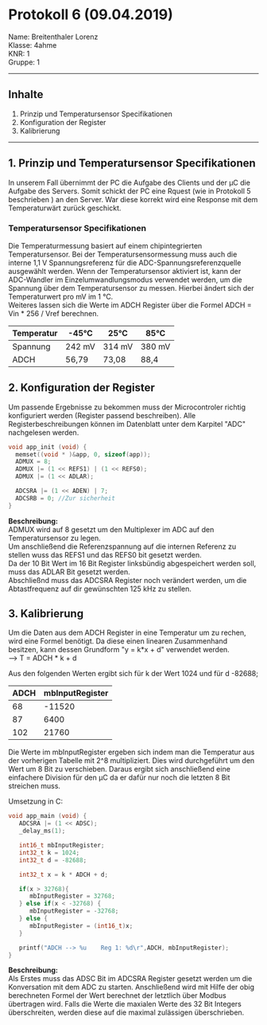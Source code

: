 # Protokoll 6 (09.04.2019)

Name: Breitenthaler Lorenz  
Klasse: 4ahme  
KNR: 1  
Gruppe: 1

---
## Inhalte
1. Prinzip und Temperatursensor Specifikationen
2. Konfiguration der Register
3. Kalibrierung
---


## 1. Prinzip und Temperatursensor Specifikationen   

In unserem Fall übernimmt der PC die Aufgabe des Clients und der µC die Aufgabe des Servers.
Somit schickt der PC eine Rquest (wie in Protokoll 5 beschrieben ) an den Server. War diese korrekt wird eine Response mit dem Temperaturwärt zurück geschickt.  


### Temperatursensor Specifikationen   
Die Temperaturmessung basiert auf einem chipintegrierten Temperatursensor. Bei der Temperatursensormessung muss auch die interne 1,1 V Spannungsreferenz für die ADC-Spannungsreferenzquelle ausgewählt werden. Wenn der Temperatursensor aktiviert ist, kann der ADC-Wandler im Einzelumwandlungsmodus verwendet werden, um die Spannung über dem Temperatursensor zu messen. Hierbei ändert sich der Temperaturwert pro mV im 1 °C.  
Weiteres lassen sich die Werte im ADCH Register über die Formel ADCH = Vin * 256 / Vref berechnen.  

|Temperatur|-45°C  |25°C   | 85°C |
|----------|-------|-------|------|
| Spannung |242 mV | 314 mV|380 mV|
|  ADCH    | 56,79 | 73,08 |88,4  |


## 2. Konfiguration der Register  

Um passende Ergebnisse zu bekommen muss der Microcontroler richtig konfiguriert
werden (Register passend beschreiben). Alle Registerbeschreibungen können im Datenblatt
unter dem Karpitel "ADC" nachgelesen werden.  

```C
void app_init (void) {  
  memset((void * )&app, 0, sizeof(app));  
  ADMUX = 8;     
  ADMUX |= (1 << REFS1) | (1 << REFS0);
  ADMUX |= (1 << ADLAR);  

  ADCSRA |= (1 << ADEN) | 7;   
  ADCSRB = 0; //Zur sicherheit  
}  
```

**Beschreibung:**  
ADMUX wird auf 8 gesetzt um den Multiplexer im ADC auf den Temperatursensor zu legen.  
Um anschließend die Referenzspannung auf die internen Referenz zu stellen wuss das REFS1 und das REFS0 bit gesetzt werden.  
Da der 10 Bit Wert im 16 Bit Register linksbündig abgespeichert werden soll, muss das ADLAR Bit gesetzt werden.  
Abschließnd muss das ADCSRA Register noch verändert werden, um die Abtastfrequenz auf dir gewünschten 125 kHz zu stellen.  


## 3. Kalibrierung

Um die Daten aus dem ADCH Register in eine Temperatur um zu rechen, wird eine Formel benötigt.
Da diese einen linearen Zusammenhand besitzen, kann dessen Grundform "y = k*x + d" verwendet werden.  
--> T = ADCH * k + d

Aus den folgenden Werten ergibt sich für k der Wert 1024 und für d -82688;

|ADCH    | mbInputRegister|
|--------|----------------|
|68      |	-11520	      |
|87      |	6400	        |
|102     |	21760	        |

Die Werte im mbInputRegister ergeben sich indem man die Temperatur aus der vorherigen Tabelle mit 2^8 multipliziert. Dies wird durchgeführt um den Wert um 8 Bit zu verschieben. Daraus ergibt sich anschließend eine einfachere Division für den µC da er dafür nur noch die letzten 8 Bit streichen muss.  

Umsetzung in C:
```C
void app_main (void) {
   ADCSRA |= (1 << ADSC);
   _delay_ms(1);

   int16_t mbInputRegister;
   int32_t k = 1024;
   int32_t d = -82688;

   int32_t x = k * ADCH + d;

   if(x > 32768){
      mbInputRegister = 32768;
   } else if(x < -32768) {
      mbInputRegister = -32768;
   } else {
      mbInputRegister = (int16_t)x;
   }

   printf("ADCH --> %u    Reg 1: %d\r",ADCH, mbInputRegister);
}
```

**Beschreibung:**  
Als Erstes muss das ADSC Bit im ADCSRA Register gesetzt werden um die Konversation mit dem ADC zu starten.
Anschließend wird mit Hilfe der obig berechneten Formel der Wert berechnet der letztlich über Modbus übertragen wird.
Falls die Werte die maxialen Werte des 32 Bit Integers überschreiten, werden diese auf die maximal zulässigen überschrieben.

